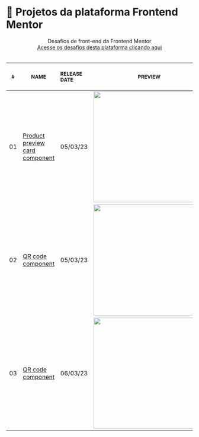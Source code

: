 # 🚀 Projetos da plataforma Frontend Mentor

<p align="center">
    Desafios de front-end da Frontend Mentor <br>
    <a href="https://www.frontendmentor.io/challenges">Acesse os desafios desta plataforma clicando aqui</a><br>
    <br><table>
    <thead>
        <tr>
            <th align="center">
                <img width="20" height="1"> 
                <p>
                    <small>#</small>
                </p>
            </th>
            <th align="center">
                <img width="300" height="1"> 
                <p> 
                    <small>
                        NAME
                    </small>
                </p>
            </th>
            <th align="left">
                <img width="140" height="1">
                <p align="left"> 
                    <small>
                    RELEASE DATE
                    </small>
                </p>
            </th>
            <th align="center">
                <img width="201" height="1">
                <p align="center"> 
                    <small>
                    PREVIEW
                    </small>
                </p>
            </th>
        </tr>
    </thead>
    <tbody>
        <tr>
            <td>01</td>
            <td><a href="https://github.com/DaviSoares-1/Frontend-Mentor--Challenges/tree/main/1%23Product-preview-card-component">Product preview card component </a></td>
            <td>05/03/23</td>
            <td align="center">
            <a href="https://github.com/DaviSoares-1/Frontend-Mentor--Challenges/tree/main/1%23Product-preview-card-component"><img width="300px" src="https://github.com/DaviSoares-1/Frontend-Mentor--Challenges/blob/main/1%23Product-preview-card-component/screenshot.png" /></a></td>
        </tr>
        <tr>
            <td>02</td>
            <td><a href="https://github.com/DaviSoares-1/Frontend-Mentor--Challenges/tree/main/2%23QR-code-component">QR code component </a></td>
            <td>05/03/23</td>
            <td align="center">
            <a href="https://github.com/DaviSoares-1/Frontend-Mentor--Challenges/tree/main/2%23QR-code-component"><img width="300px" src="https://github.com/DaviSoares-1/Frontend-Mentor--Challenges/blob/main/2%23QR-code-component/screenshot.png" /></a></td>
        </tr>
        <tr>
            <td>03</td>
            <td><a href="https://github.com/DaviSoares-1/Frontend-Mentor--Challenges/tree/main/3%23NFT-preview-card-component">QR code component </a></td>
            <td>06/03/23</td>
            <td align="center">
            <a href="https://github.com/DaviSoares-1/Frontend-Mentor--Challenges/tree/main/3%23NFT-preview-card-component"><img width="300px" src="https://github.com/DaviSoares-1/Frontend-Mentor--Challenges/blob/main/3%23NFT-preview-card-component/screenshot.png" /></a></td>
        </tr>
    </tbody>
</table></p>

